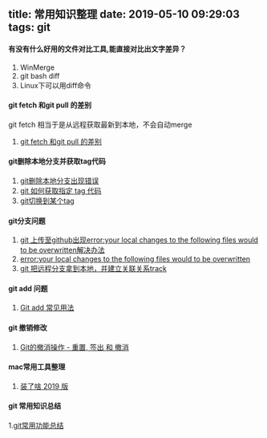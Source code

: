title: 常用知识整理
date: 2019-05-10 09:29:03
tags: git
---

#### 有没有什么好用的文件对比工具,能直接对比出文字差异？

1. WinMerge
2. git bash diff
3. Linux下可以用diff命令

#### git fetch 和git pull 的差别

git fetch 相当于是从远程获取最新到本地，不会自动merge

1. [git fetch 和git pull 的差别](https://www.cnblogs.com/qiu-Ann/p/7902855.html)

#### git删除本地分支并获取tag代码

1. [git删除本地分支出现错误](https://blog.csdn.net/benben_2015/article/details/79782202)
2. [git 如何获取指定 tag 代码](https://blog.csdn.net/xiaozhaorui/article/details/78798689)
3. [git切换到某个tag](https://blog.csdn.net/DinnerHowe/article/details/79082769)

#### git分支问题

1. [git 上传至github出现error:your local changes to the following files would to be overwritten解决办法](https://blog.csdn.net/qq_21004057/article/details/52928211)
2. [error:your local changes to the following files would to be overwritten](https://www.cnblogs.com/yw0219/p/6020878.html)
3. [git 把远程分支拿到本地，并建立关联关系track](https://blog.csdn.net/arkblue/article/details/9790129)

#### git add 问题
1. [Git add 常见用法](https://www.cnblogs.com/qianqiannian/p/5998054.html)

#### git 撤销修改
1. [Git的撤消操作 - 重置, 签出 和 撤消](http://gitbook.liuhui998.com/4_9.html)
#### mac常用工具整理

1. [装了啥 2019 版](https://github.com/sorrycc/blog/issues/83)

#### git 常用知识总结

1.[git常用功能总结](https://monkeywie.github.io/2019/05/07/git-summary/)
